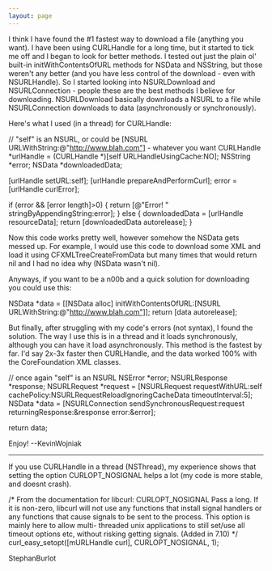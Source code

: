 ```yaml
---
layout: page
---
```


I think I have found the #1 fastest way to download a file (anything you want). I have been using CURLHandle for a long time, but it started to tick me off and I began to look for better methods. I tested out just the plain ol' built-in initWithContentsOfURL methods for NSData and NSString, but those weren't any better (and you have less control of the download - even with NSURLHandle). So I started looking into NSURLDownload and NSURLConnection - people these are the best methods I believe for downloading. NSURLDownload basically downloads a NSURL to a file while NSURLConnection downloads to data (asynchronously or synchronously).

Here's what I used (in a thread) for CURLHandle:
    
// "self" is an NSURL, or could be [NSURL URLWithString:@"http://www.blah.com"] - whatever you want
CURLHandle *urlHandle = (CURLHandle *)[self URLHandleUsingCache:NO];
NSString *error;
NSData *downloadedData;

[urlHandle setURL:self];
[urlHandle prepareAndPerformCurl];
error = [urlHandle curlError];

if (error && [error length]>0) {
	return [@"Error! " stringByAppendingString:error];
} else {
	downloadedData = [urlHandle resourceData];
	return [downloadedData autorelease];
}


Now this code works pretty well, however somehow the NSData gets messed up. For example, I would use this code to download some XML and load it using CFXMLTreeCreateFromData but many times that would return nil and I had no idea why (NSData wasn't nil).

Anyways, if you want to be a n00b and a quick solution for downloading you could use this:
    
NSData *data = [[NSData alloc] initWithContentsOfURL:[NSURL URLWithString:@"http://www.blah.com"]];
return [data autorelease];


But finally, after struggling with my code's errors (not syntax), I found the solution. The way I use this is in a thread and it loads synchronously, although you can have it load asynchronously. This method is the fastest by far. I'd say 2x-3x faster then CURLHandle, and the data worked 100% with the CoreFoundation XML classes.
    
// once again "self" is an NSURL
NSError *error;
NSURLResponse *response;
NSURLRequest *request = [NSURLRequest requestWithURL:self
       cachePolicy:NSURLRequestReloadIgnoringCacheData timeoutInterval:5];
NSData *data = [NSURLConnection sendSynchronousRequest:request
         returningResponse:&response error:&error];

return data;


Enjoy! --KevinWojniak

----

If you use CURLHandle in a thread (NSThread), my experience shows that setting the option CURLOPT_NOSIGNAL helps a lot (my code is more stable, and doesnt crash).

    
/*
      From the documentation for libcurl:
      CURLOPT_NOSIGNAL
           Pass a long. If it is non-zero, libcurl will not use any  functions
           that install signal handlers or any functions that cause signals to
           be sent to the process. This option is mainly here to allow  multi-
           threaded  unix  applications  to  still set/use all timeout options
           etc, without risking getting signals.  (Added in 7.10)
*/
         curl_easy_setopt([mURLHandle curl], CURLOPT_NOSIGNAL, 1);


StephanBurlot
